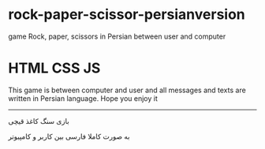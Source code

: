 # rock-paper-scissor-persianversion
game Rock, paper, scissors in Persian between user and computer

# HTML  CSS  JS

This game is between computer and user and all messages and texts are written in Persian language.
Hope you enjoy it

-------------------------------------------------------------------

بازی سنگ کاغذ قیچی 

به صورت کاملا فارسی بین کاربر و کامپیوتر 
